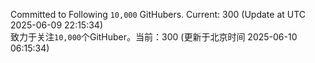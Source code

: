 Committed to Following `10,000` GitHubers. Current: <!-- FOLLOWING_COUNT -->300<!-- FOLLOWING_COUNT --> (Update at UTC <!-- LAST_UPDATED -->2025-06-09 22:15:34<!-- LAST_UPDATED -->)<br>
致力于关注`10,000`个GitHuber。当前：<!-- FOLLOWING_COUNT -->300<!-- FOLLOWING_COUNT --> (更新于北京时间 <!-- LAST_UPDATED_CST -->2025-06-10 06:15:34<!-- LAST_UPDATED_CST -->)
